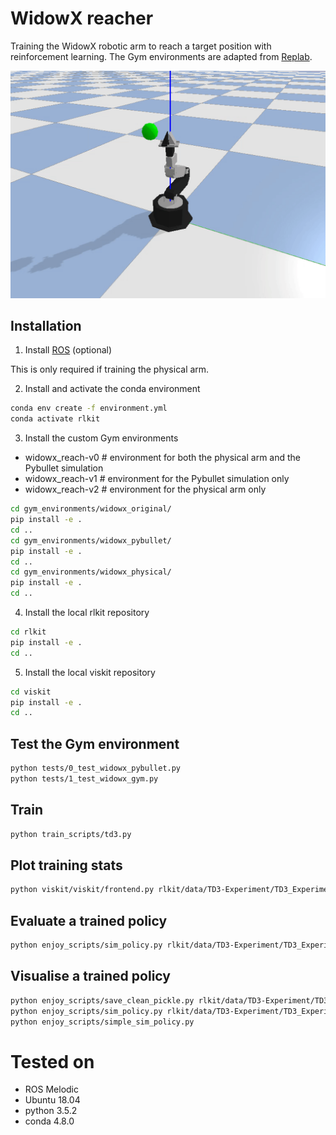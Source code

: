 # WidowX reacher
Training the WidowX robotic arm to reach a target position with reinforcement learning.
The Gym environments are adapted from [Replab](https://github.com/bhyang/replab).


![Alt text](/docs/images/widowx_pybullet.gif?raw=true "The Widowx Gym environment in Pybullet")




## Installation

1. Install [ROS](http://wiki.ros.org/ROS/Installation) (optional)

This is only required if training the physical arm.

2. Install and activate the conda environment

```bash
conda env create -f environment.yml
conda activate rlkit
```

3. Install the custom Gym environments

- widowx_reach-v0   # environment for both the physical arm and the Pybullet simulation
- widowx_reach-v1   # environment for the Pybullet simulation only 
- widowx_reach-v2   # environment for the physical arm only 

```bash
cd gym_environments/widowx_original/
pip install -e .
cd ..
cd gym_environments/widowx_pybullet/
pip install -e .
cd ..
cd gym_environments/widowx_physical/
pip install -e .
cd ..
```

4. Install the local rlkit repository
```bash
cd rlkit
pip install -e .
cd ..
```

5. Install the local viskit repository
```bash
cd viskit
pip install -e .
cd ..
```

## Test the Gym environment

```bash
python tests/0_test_widowx_pybullet.py
python tests/1_test_widowx_gym.py
```


## Train

```bash
python train_scripts/td3.py
```

## Plot training stats

```bash
python viskit/viskit/frontend.py rlkit/data/TD3-Experiment/TD3_Experiment_2020_05_16_10_35_20000--s-0/
```

## Evaluate a trained policy
```bash
python enjoy_scripts/sim_policy.py rlkit/data/TD3-Experiment/TD3_Experiment_2020_05_16_10_35_26_0000--s-0/params.pkl
```

## Visualise a trained policy
```bash
python enjoy_scripts/save_clean_pickle.py rlkit/data/TD3-Experiment/TD3_Experiment_2020_05_16_10_35_26_0000--s-0/params.pkl
python enjoy_scripts/sim_policy.py rlkit/data/TD3-Experiment/TD3_Experiment_2020_05_16_15_29_53_0000--s-0/cleaned_params.pkl
python enjoy_scripts/simple_sim_policy.py
```

# Tested on

- ROS Melodic
- Ubuntu 18.04
- python 3.5.2
- conda 4.8.0